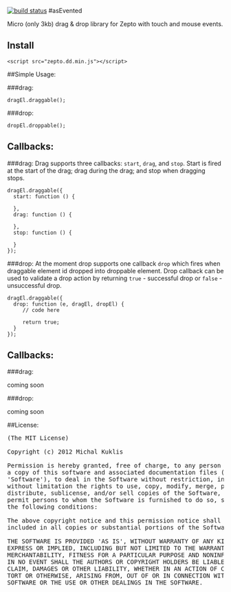 [![build status](https://secure.travis-ci.org/mkuklis/asEvented.png)](http://travis-ci.org/mkuklis/asEvented)
#asEvented

Micro (only 3kb) drag & drop library for Zepto with touch and mouse events.


## Install

    <script src="zepto.dd.min.js"></script>

##Simple Usage:

###drag:

    dragEl.draggable();

###drop:

    dropEl.droppable();

## Callbacks:

###drag:
Drag supports three callbacks: `start`, `drag`, and `stop`. Start is fired at the start of the drag; drag during the drag; and stop when dragging stops.


    dragEl.draggable({
      start: function () {

      },
      drag: function () {

      },
      stop: function () {

      }
    });

###drop:
At the moment drop supports one callback `drop` which fires when draggable element id dropped into droppable element. Drop callback can be used to validate a drop action by returning `true` - successful drop or `false` - unsuccessful drop.

    dragEl.draggable({
      drop: function (e, dragEl, dropEl) {
         // code here

         return true;
      }
    });

## Callbacks:
###drag:

coming soon

###drop:

coming soon


##License:
<pre>
(The MIT License)

Copyright (c) 2012 Michal Kuklis

Permission is hereby granted, free of charge, to any person obtaining
a copy of this software and associated documentation files (the
'Software'), to deal in the Software without restriction, including
without limitation the rights to use, copy, modify, merge, publish,
distribute, sublicense, and/or sell copies of the Software, and to
permit persons to whom the Software is furnished to do so, subject to
the following conditions:

The above copyright notice and this permission notice shall be
included in all copies or substantial portions of the Software.

THE SOFTWARE IS PROVIDED 'AS IS', WITHOUT WARRANTY OF ANY KIND,
EXPRESS OR IMPLIED, INCLUDING BUT NOT LIMITED TO THE WARRANTIES OF
MERCHANTABILITY, FITNESS FOR A PARTICULAR PURPOSE AND NONINFRINGEMENT.
IN NO EVENT SHALL THE AUTHORS OR COPYRIGHT HOLDERS BE LIABLE FOR ANY
CLAIM, DAMAGES OR OTHER LIABILITY, WHETHER IN AN ACTION OF CONTRACT,
TORT OR OTHERWISE, ARISING FROM, OUT OF OR IN CONNECTION WITH THE
SOFTWARE OR THE USE OR OTHER DEALINGS IN THE SOFTWARE.
</pre>

